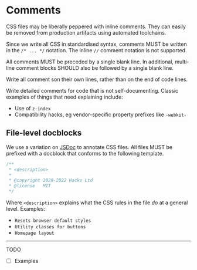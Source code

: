# Comments

CSS files may be liberally peppered with inline comments. They can easily be removed from production artifacts using automated toolchains.

Since we write all CSS in standardised syntax, comments MUST be written in the `/* ... */` notation. The inline `//` comment notation is not supported.

All comments MUST be preceded by a single blank line. In additional, multi-line comment blocks SHOULD also be followed by a single blank line.

Write all comment son their own lines, rather than on the end of code lines.

Write detailed comments for code that is not self-documenting. Classic examples of things that need explaining include:

- Use of `z-index`
- Compatibility hacks, eg vendor-specific property prefixes like `-webkit-`

## File-level docblocks

We use a variation on [JSDoc](http://usejsdoc.org/) to annotate CSS files. All files MUST be prefixed with a docblock that conforms to the following template.

```css
/**
 * <description>
 *
 * @copyright 2020-2022 Hacks Ltd
 * @license   MIT
 */
```

Where `<description>` explains what the CSS rules in the file _do_ at a general level. Examples:

- `Resets browser default styles`
- `Utility classes for buttons`
- `Homepage layout`

-----

TODO

- [ ] Examples
